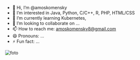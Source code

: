 - 👋 Hi, I’m @amoskomensky
- 👀 I’m interested in Java, Python, C/C++, R, PHP, HTML/CSS
- 🌱 I’m currently learning Kubernetes, 
- 💞️ I’m looking to collaborate on ...
- 📫 How to reach me: amoskomensky8@gmail.com 
- 😄 Pronouns: ...
- ⚡ Fun fact: ...
  
![foto](https://github.com/user-attachments/assets/3c2df3cf-4c5b-4ba6-b4db-5f179b38d0c5)
